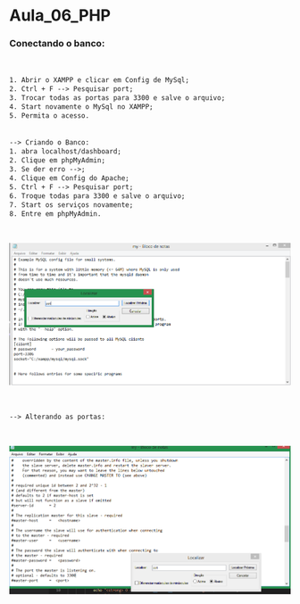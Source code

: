 # Aula_06_PHP

### Conectando o banco:
<br>

    1. Abrir o XAMPP e clicar em Config de MySql;
    2. Ctrl + F --> Pesquisar port;
    3. Trocar todas as portas para 3300 e salve o arquivo;
    4. Start novamente o MySql no XAMPP;
    5. Permita o acesso.
    
    
    --> Criando o Banco:
    1. abra localhost/dashboard;
    2. Clique em phpMyAdmin;
    3. Se der erro -->;
    4. Clique em Config do Apache;
    5. Ctrl + F --> Pesquisar port;
    6. Troque todas para 3300 e salve o arquivo;
    7. Start os serviços novamente;
    8. Entre em phpMyAdmin.
    
   <br>
   
   ![alt text](https://github.com/giovannalauraa/Aula_06_PHP/blob/e08f60551f05a1d7554580aaa4de8390ba8a7cdc/captura1.PNG)
   
   <br>
   
    --> Alterando as portas:
    
   <br>
   
   ![alt text](https://github.com/giovannalauraa/Aula_06_PHP/blob/e08f60551f05a1d7554580aaa4de8390ba8a7cdc/captura2.PNG)
